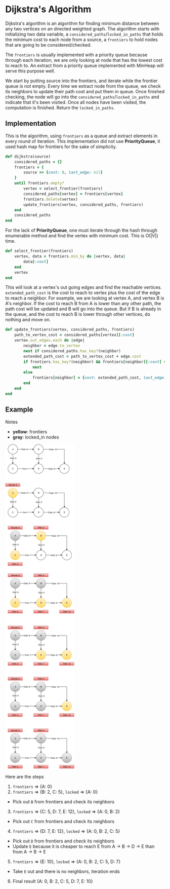 # Dijkstra's Algorithm
Dijkstra's algorithm is an algorithm for finding minimum distance between any
two vertices on an directed weighted graph. The algorithm starts with initializing
two data variable, a `considered_paths`/`locked_in_paths` that holds the minimum
cost to each node from a source, a `frontiers` to hold nodes that are going
to be considered/checked.

The `frontiers` is usually implemented with a priority queue because through
each iteration, we are only looking at node that has the lowest cost to reach
to. An extract from a priority queue implemented with MinHeap will serve this
purpose well.

We start by putting source into the frontiers, and iterate while the frontier
queue is not empty. Every time we extract node from the queue, we check its neighbors
to update their path cost and put them in queue. Once finished checking, the node
will go into the `considered_paths`/`locked_in_paths` and indicate that
it's been visited. Once all nodes have been visited, the computation is finished.
Return the `locked_in_paths`.

## Implementation
This is the algorithm, using `frontiers` as a queue and extract elements
in every round of iteration. This implementation did not use __PriorityQueue__,
it used hash map for frontiers for the sake of simplicity.
``` ruby
def dijkstra(source)
    considered_paths = {}
    frontiers = {
        source => {cost: 0, last_edge: nil}
    }
    until frontiers.empty?
        vertex = select_frontier(frontiers)
        considered_paths[vertex] = frontiers[vertex]
        frontiers.delete(vertex)
        update_frontiers(vertex, considered_paths, frontiers)
    end
    considered_paths
end
```
For the lack of __PriorityQueue__, one must iterate through the hash through
enumerable method and find the vertex with minimum cost. This is O(|V|) time.
``` ruby
def select_frontier(frontiers)
    vertex, data = frontiers.min_by do |vertex, data|
        data[:cost]
    end
    vertex
end
```
This will look at a vertex's out going edges and find the reachable vertices.
`extended_path_cost` is the cost to reach to vertex plus the cost of the edge
to reach a neighbor. For example, we are looking at vertex A, and vertex B is
A's neighbor. If the cost to reach B from A is lower than any other path, the
path cost will be updated and B will go into the queue. But if B is already
in the queue, and the cost to reach B is lower through other vertices, do nothing
and move on.
``` ruby
def update_frontiers(vertex, considered_paths, frontiers)
    path_to_vertex_cost = considered_paths[vertex][:cost]
    vertex.out_edges.each do |edge|
        neighbor = edge.to_vertex
        next if considered_paths.has_key?(neighbor)
        extended_path_cost = path_to_vertex_cost + edge.cost
        if frontiers.has_key?(neighbor) && frontiers[neighbor][:cost] <= extended_path_cost
            next
        else
            frontiers[neighbor] = {cost: extended_path_cost, last_edge: edge}
        end
    end
end
```

## Example
Notes
* __yellow__: frontiers
* __gray__: locked_in nodes

![example][dijkstra]

[dijkstra]: ../img/dijkstra.png

Here are the steps
1. `frontiers` => {A: 0}
2. `frontiers` => {B: 2, C: 5}, `locked` => {A: 0}
* Pick out `B` from frontiers and check its neighbors
3. `frontiers` => {C: 5, D: 7, E: 12}, `locked` => {A: 0, B: 2}
* Pick out `C` from frontiers and check its neighbors
4. `frontiers` => {D: 7, E: 12}, `locked` => {A: 0, B: 2, C: 5}
* Pick out `D` from frontiers and check its neighbors
* Update `E` because it is cheaper to reach E from A -> B -> D -> E than
from A -> B -> E
5. `frontiers` => {E: 10}, `locked` => {A: 0, B: 2, C: 5, D: 7}
* Take `E` out and there is no neighbors, iteration ends
6. Final result {A: 0, B: 2, C: 5, D: 7, E: 10}
